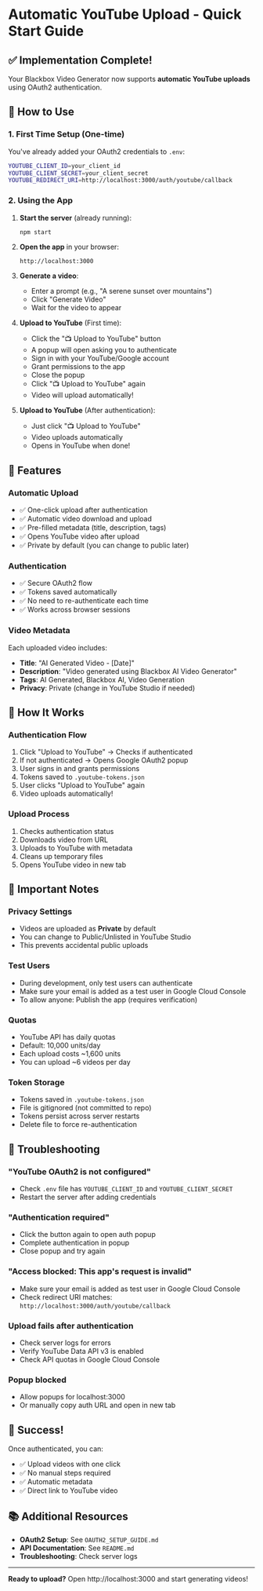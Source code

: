 # Automatic YouTube Upload - Quick Start Guide

## ✅ Implementation Complete!

Your Blackbox Video Generator now supports **automatic YouTube uploads** using OAuth2 authentication.

## 🚀 How to Use

### 1. First Time Setup (One-time)

You've already added your OAuth2 credentials to `.env`:
```bash
YOUTUBE_CLIENT_ID=your_client_id
YOUTUBE_CLIENT_SECRET=your_client_secret
YOUTUBE_REDIRECT_URI=http://localhost:3000/auth/youtube/callback
```

### 2. Using the App

1. **Start the server** (already running):
   ```bash
   npm start
   ```

2. **Open the app** in your browser:
   ```
   http://localhost:3000
   ```

3. **Generate a video**:
   - Enter a prompt (e.g., "A serene sunset over mountains")
   - Click "Generate Video"
   - Wait for the video to appear

4. **Upload to YouTube** (First time):
   - Click the "📺 Upload to YouTube" button
   - A popup will open asking you to authenticate
   - Sign in with your YouTube/Google account
   - Grant permissions to the app
   - Close the popup
   - Click "📺 Upload to YouTube" again
   - Video will upload automatically!

5. **Upload to YouTube** (After authentication):
   - Just click "📺 Upload to YouTube"
   - Video uploads automatically
   - Opens in YouTube when done!

## 🎯 Features

### Automatic Upload
- ✅ One-click upload after authentication
- ✅ Automatic video download and upload
- ✅ Pre-filled metadata (title, description, tags)
- ✅ Opens YouTube video after upload
- ✅ Private by default (you can change to public later)

### Authentication
- ✅ Secure OAuth2 flow
- ✅ Tokens saved automatically
- ✅ No need to re-authenticate each time
- ✅ Works across browser sessions

### Video Metadata
Each uploaded video includes:
- **Title**: "AI Generated Video - [Date]"
- **Description**: "Video generated using Blackbox AI Video Generator"
- **Tags**: AI Generated, Blackbox AI, Video Generation
- **Privacy**: Private (change in YouTube Studio if needed)

## 🔧 How It Works

### Authentication Flow
1. Click "Upload to YouTube" → Checks if authenticated
2. If not authenticated → Opens Google OAuth2 popup
3. User signs in and grants permissions
4. Tokens saved to `.youtube-tokens.json`
5. User clicks "Upload to YouTube" again
6. Video uploads automatically!

### Upload Process
1. Checks authentication status
2. Downloads video from URL
3. Uploads to YouTube with metadata
4. Cleans up temporary files
5. Opens YouTube video in new tab

## 📝 Important Notes

### Privacy Settings
- Videos are uploaded as **Private** by default
- You can change to Public/Unlisted in YouTube Studio
- This prevents accidental public uploads

### Test Users
- During development, only test users can authenticate
- Make sure your email is added as a test user in Google Cloud Console
- To allow anyone: Publish the app (requires verification)

### Quotas
- YouTube API has daily quotas
- Default: 10,000 units/day
- Each upload costs ~1,600 units
- You can upload ~6 videos per day

### Token Storage
- Tokens saved in `.youtube-tokens.json`
- File is gitignored (not committed to repo)
- Tokens persist across server restarts
- Delete file to force re-authentication

## 🐛 Troubleshooting

### "YouTube OAuth2 is not configured"
- Check `.env` file has `YOUTUBE_CLIENT_ID` and `YOUTUBE_CLIENT_SECRET`
- Restart the server after adding credentials

### "Authentication required"
- Click the button again to open auth popup
- Complete authentication in popup
- Close popup and try again

### "Access blocked: This app's request is invalid"
- Make sure your email is added as test user in Google Cloud Console
- Check redirect URI matches: `http://localhost:3000/auth/youtube/callback`

### Upload fails after authentication
- Check server logs for errors
- Verify YouTube Data API v3 is enabled
- Check API quotas in Google Cloud Console

### Popup blocked
- Allow popups for localhost:3000
- Or manually copy auth URL and open in new tab

## 🎉 Success!

Once authenticated, you can:
- ✅ Upload videos with one click
- ✅ No manual steps required
- ✅ Automatic metadata
- ✅ Direct link to YouTube video

## 📚 Additional Resources

- **OAuth2 Setup**: See `OAUTH2_SETUP_GUIDE.md`
- **API Documentation**: See `README.md`
- **Troubleshooting**: Check server logs

---

**Ready to upload?** Open http://localhost:3000 and start generating videos!
